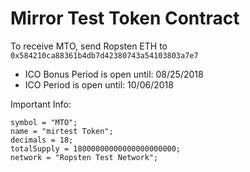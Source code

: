 # Mirror Test Token Contract

To receive MTO, send Ropsten ETH to `0x584210ca88361b4db7d42380743a54103803a7e7`

- ICO Bonus Period is open until: 08/25/2018
- ICO Period is open until: 10/06/2018

Important Info:
```
symbol = "MTO";
name = "mirtest Token";
decimals = 18;
totalSupply = 18000000000000000000000;
network = "Ropsten Test Network";
```
